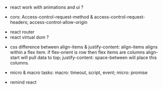 - react work with animations and ui ?
+ cors: Access-control-request-method & access-control-request-headers; access-control-allow-origin
- react router
- react virtual dom ?
+ css difference between align-items & justify-content: 
align-items aligns within a flex item. if flex-orient is row then flex items are columns align-start will pull data to top;
justify-content: space-between will place this columns.

+ micro & macro tasks: macro: timeout, script, event; micro: promise
- remind react
